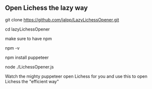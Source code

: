 ## Open Lichess the lazy way

git clone https://github.com/jalpp/LazyLichessOpener.git

cd lazyLichessOpener

make sure to have npm

npm -v

npm install puppeteer

node ./LichessOpener.js

Watch the mighty puppeteer open Lichess for you and use this to open Lichess the "efficient way"
 
